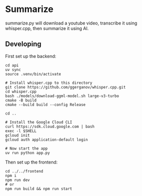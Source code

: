# Summarize

summarize.py will download a youtube video, transcribe it using whisper.cpp, then summarize it using AI.

## Developing

First set up the backend:

    cd api
    uv sync
    source .venv/bin/activate

    # Install whisper.cpp to this directory
    git clone https://github.com/ggerganov/whisper.cpp.git
    cd whisper.cpp
    bash ./models/download-ggml-model.sh large-v3-turbo
    cmake -B build
    cmake --build build --config Release

    cd ..

    # Install the Google Cloud CLI
    curl https://sdk.cloud.google.com | bash
    exec -l $SHELL
    gcloud init
    gcloud auth application-default login

    # Now start the app
    uv run python app.py

Then set up the frontend:

    cd ../../frontend
    npm i
    npm run dev
    # or
    npm run build && npm run start
